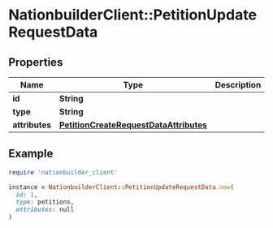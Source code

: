 # NationbuilderClient::PetitionUpdateRequestData

## Properties

| Name | Type | Description | Notes |
| ---- | ---- | ----------- | ----- |
| **id** | **String** |  |  |
| **type** | **String** |  |  |
| **attributes** | [**PetitionCreateRequestDataAttributes**](PetitionCreateRequestDataAttributes.md) |  | [optional] |

## Example

```ruby
require 'nationbuilder_client'

instance = NationbuilderClient::PetitionUpdateRequestData.new(
  id: 1,
  type: petitions,
  attributes: null
)
```

